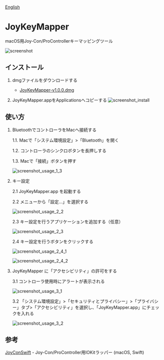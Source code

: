 [English](https://github.com/magicien/JoyKeyMapper/blob/master/README.md)

# JoyKeyMapper
macOS用Joy-Con/ProControllerキーマッピングツール

![screenshot](https://github.com/magicien/JoyKeyMapper/blob/master/lang/ja/screenshot_1.png)

## インストール

1. dmgファイルをダウンロードする

    - [JoyKeyMapper-v1.0.0.dmg](https://github.com/magicien/JoyKeyMapper/releases/download/v1.0.0/JoyKeyMapper-v1.0.0.dmg)

2. JoyKeyMapper.appをApplicationsへコピーする
![screenshot_install](https://github.com/magicien/JoyKeyMapper/blob/master/lang/ja/screenshot_2.png)

## 使い方

1. BluetoothでコントローラをMacへ接続する

    1.1. Macで「システム環境設定」>「Bluetooth」を開く
    
    1.2. コントローラのシンクロボタンを長押しする
    
    1.3. Macで「接続」ボタンを押す
    
    ![screenshot_usage_1_3](https://github.com/magicien/JoyKeyMapper/blob/master/lang/ja/screenshot_3.png)

2. キー設定

    2.1 JoyKeyMapper.app を起動する
    
    2.2 メニューから「設定...」を選択する

    ![screenshot_usage_2_2](https://github.com/magicien/JoyKeyMapper/blob/master/lang/ja/screenshot_4.png)    

    2.3 キー設定を行うアプリケーションを追加する（任意）
    
    ![screenshot_usage_2_3](https://github.com/magicien/JoyKeyMapper/blob/master/lang/ja/screenshot_5.png)    
    
    2.4 キー設定を行うボタンをクリックする
    
    ![screenshot_usage_2_4_1](https://github.com/magicien/JoyKeyMapper/blob/master/lang/ja/screenshot_6.png)

    ![screenshot_usage_2_4_2](https://github.com/magicien/JoyKeyMapper/blob/master/lang/ja/screenshot_7.png)

3. JoyKeyMapper に「アクセシビリティ」の許可をする

    3.1 コントローラ使用時にアラートが表示される
    
    ![screenshot_usage_3_1](https://github.com/magicien/JoyKeyMapper/blob/master/lang/ja/screenshot_8.png)    
    
    3.2 「システム環境設定」>「セキュリティとプライバシー」>「プライバシー」タブ>「アクセシビリティ」を選択し、「JoyKeyMapper.app」にチェックを入れる
    
    ![screenshot_usage_3_2](https://github.com/magicien/JoyKeyMapper/blob/master/lang/ja/screenshot_9.png)    

## 参考

[JoyConSwift](https://github.com/magicien/JoyConSwift) - Joy-Con/ProController用IOKitラッパー (macOS, Swift)
